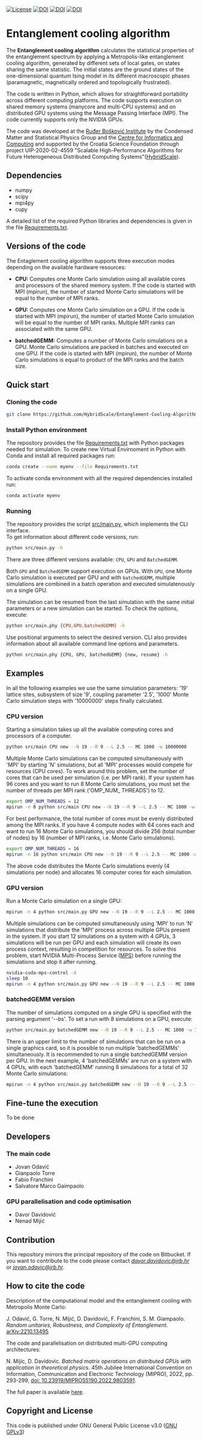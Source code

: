 [![License](https://img.shields.io/badge/License-GNU%20GPLv3-green)](./LICENSE) [![DOI](https://zenodo.org/badge/349075288.svg)](https://zenodo.org/record/7252232#.Y7yNv6fMJhG) [![DOI](https://img.shields.io/badge/DOI-10.1145%2F3313828%20-orange)](https://doi.org/10.48550/arXiv.2210.13495) [![DOI](https://img.shields.io/badge/DOI-10.1002%2Fcpe.3394%20-orange)](http://dx.doi.org/10.23919/mipro55190.2022.9803591)

# Entanglement cooling algorithm

The **Entanglement cooling algorithm** calculates the statistical properties of the entanglement spectrum by applying a Metropolis-like entanglement cooling algorithm, generated by different sets of local gates, on states sharing the same statistic. The initial states are the ground states of the one-dimensional quantum Ising model in its different macroscopic phases (paramagnetic, magnetically ordered and  topologically frustrated).

The code is written in Python, which allows for straightforward portability across different computing platforms. The code supports execution on shared memory systems (manycore and multi-CPU systems) and on distributed GPU systems using the Message Passing Interface (MPI). The code currently supports only the NVIDIA GPUs.

The code was developed at the [Ruđer Bošković Institute](https://www.irb.hr/) by the Condensed Matter and Statistical Physics Group and the [Centre for Informatics and Computing](https://cir.com.hr/) and supported by the Croatia Science Foundation through project UIP-2020-02-4559 "Scalable High-Performance Algorithms for Future Heterogeneous Distributed Computing Systems"([HybridScale](https://www.croris.hr/projekti/projekt/6243?lang=en)).


## Dependencies

- numpy
- scipy
- mpi4py
- cupy

A detailed list of the required Python libraries and dependencies is given in the file [Requirements.txt](./Requirements.txt).

## Versions of the code

The Entaglement cooling algorithm supports three execution modes depending on the available hardware resources:

- **CPU:** Computes one Monte Carlo simulation using all available cores and processors of the shared memory system. If the code is started with MPI (mpirun), the number of started Monte Carlo simulations will be equal to the number of MPI ranks.

- **GPU:** Computes one Monte Carlo simulation on a GPU. If the code is started with MPI (mpirun), the number of started Monte Carlo simulation will be equal to the number of MPI ranks. Multiple MPI ranks can associated with the same GPU. 

- **batchedGEMM:** Computes a number of Monte Carlo simulations on a GPU. Monte Carlo simulations are packed in batches and executed on one GPU. If the code is started with MPI (mpirun), the number of Monte Carlo simulations is equal to product of the MPI ranks and the batch size.

## Quick start

### Cloning the code

```bash
git clone https://github.com/HybridScale/Entanglement-Cooling-Algorithm.git
```

### Install Python environment

The repository provides the file [Requirements.txt](./Requirements.txt) with Python packages needed for simulation. To create new Virtual Envirnoment in Python with Conda and install all required packages run:

```bash
conda create --name myenv --file Requirements.txt
```

To activate conda environment with all the required dependencies installed run:
```bash
conda activate myenv
```

### Running

The repository provides the script [src/main.py](main.py), which implements the CLI interface.  
To get information about different code versions, run:

```bash
python src/main.py -h
``` 
There are three different versions available: `CPU`, `GPU` and `BatchedGEMM`.
 
Both `GPU` and `BatchedGEMM` support execution on GPUs. With `GPU`, one Monte Carlo simulation is executed per GPU and with `batchedGEMM`, multiple simulations are combined in a batch operation and executed simulatenously on a single GPU.

The simulation can be resumed from the last simulation with the same initial parameters or a new simulation can be started.
To check the options, execute:

```bash
python src/main.phy {CPU,GPU,batchedGEMM} -h
```

Use positional arguments to select the desired version. CLI also provides information about all available command line options and parameters.

```bash
python src/main.phy {CPU, GPU, batchedGEMM} {new, resume} -h
```

## Examples
In all the following examples we use the same simulation parameters: '19' lattice sites, subsystem of size '9', coupling parameter '2.5', '1000' Monte Carlo simulation steps with '10000000' steps finally calculated.

### CPU version
Starting a simulation takes up all the available computing cores and processors of a computer.

```bash 
python src/main CPU new --N 19 --R 9 --L 2.5 -- MC 1000 -w 10000000
```

Multiple Monte Carlo simulations can be computed simultaneously with 'MPI' by starting 'N' simulations, but all 'MPI' processes would compete for resources (CPU cores). To work around this problem, set the number of cores that can be used per simulation (i.e. per MPI rank).
If your system has 96 cores and you want to run 8 Monte Carlo simulations, you must set the number of threads per MPI rank ('OMP_NUM_ THREADS') to 12.

```bash 
export OMP_NUM_THREADS = 12 
mpirun -n 8 python src/main CPU new --N 19 --R 9 --L 2.5 -- MC 1000 -w 10000000
```

For best performance, the total number of cores must be evenly distributed among the MPI ranks.
If you have 4 compute nodes with 64 cores each and want to run 16 Monte Carlo simulations, you should divide 256 (total number of nodes) by 16 (number of MPI ranks, i.e. Monte Carlo simulations).

```bash 
export OMP_NUM_THREADS = 16 
mpirun -n 16 python src/main CPU new --N 19 --R 9 --L 2.5 -- MC 1000 -w 10000000
```

The above code distributes the Monte Carlo simulations evenly (4 simulations per node) and allocates 16 computer cores for each simulation.

### GPU version
Run a Monte Carlo simulation on a single GPU:

```bash 
mpirun -n 4 python src/main.py GPU new --N 19 --R 9 --L 2.5 -- MC 1000 -w 10000000
```

Multiple simulations can be computed simultaneously using 'MPI' to run 'N' simulations that distribute the 'MPI' process across multiple GPUs present in the system. If you start 12 simulations on a system with 4 GPUs, 3 simulations will be run per GPU and each simulation will create its own process context, resulting in competition for resources. To solve this problem, start NVIDIA Multi-Process Service ([MPS](https://docs.nvidia.com/deploy/mps/index.html)) before running the simulations and stop it after running.

```bash 
nvidia-cuda-mps-control -d
sleep 10
mpirun -n 4 python src/main.py GPU new --N 19 --R 9 --L 2.5 -- MC 1000 -w 10000000 echo quit | nvidia-cuda-mps-control
```

### batchedGEMM version
The number of simulations computed on a single GPU is specified with the parsing argument '--bs'. To set a run with 8 simulations on a GPU, execute:

```bash 
python src/main.py batchedGEMM new --N 19 --R 9 --L 2.5 -- MC 1000 -w 10000000 --bs 8
```

There is an upper limit to the number of simulations that can be run on a single graphics card, so it is possible to run multiple 'batchedGEMMs' simultaneously. It is recommended to run a single batchedGEMM version per GPU. In the next example, 4 'batchedGEMMs' are run on a system with 4 GPUs, with each 'batchedGEMM' running 8 simulations for a total of 32 Monte Carlo simulations:

```bash 
mpirun -n 4 python src/main.py batchedGEMM new --N 19 --R 9 --L 2.5 -- MC 100 -w 10000000 --bs 8
```

## Fine-tune the execution

To be done

## Developers

### The main code

- Jovan Odavić 
- Gianpaolo Torre
- Fabio Franchini
- Salvatore Marco Gaimpaolo

### GPU parallelisation and code optimisation

- Davor Davidović
- Nenad Mijić

## Contribution

This repository mirrors the principal repository of the code on Bitbucket. If you want to contribute to the code please contact *davor.davidovic@irb.hr* or *jovan.odavic@irb.hr*.

## How to cite the code

Description of the computational model and the entanglement cooling with Metropolis Monte Carlo:

J. Odavić, G. Torre, N. Mijić, D. Davidović, F. Franchini, S. M. Giampaolo.  *Random unitaries, Robustness, and Complexity of Entanglement*. [arXiv:2210.13495](https://doi.org/10.48550/arXiv.2210.13495)

The code and parallelisation on distributed multi-GPU computing architectures:

N. Mijic, D. Davidovic. *Batched matrix operations on distributed GPUs with application in theoretical physics.* 45th Jubilee International Convention on Information, Communication and Electronic Technology (MIPRO), 2022, pp. 293-299, [doi: 10.23919/MIPRO55190.2022.9803591](http://dx.doi.org/10.23919/mipro55190.2022.9803591).


The full paper is available [here](http://fulir.irb.hr/7514/).

## Copyright and License

This code is published under GNU General Public License v3.0 ([GNU GPLv3](./LICENSE))
